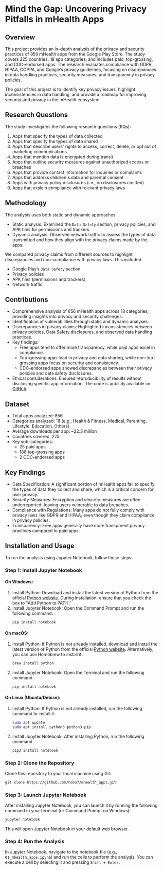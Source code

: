 # Mind the Gap: Uncovering Privacy Pitfalls in mHealth Apps

## Overview
This project provides an in-depth analysis of the privacy and security practices of 856 mHealth apps from the Google Play Store. The study covers 225 countries, 18 app categories, and includes paid, top-grossing, and CDC-endorsed apps. The research evaluates compliance with GDPR, HIPAA, COPPA, and Google’s privacy guidelines, focusing on discrepancies in data handling practices, security measures, and transparency in privacy policies.

The goal of this project is to identify key privacy issues, highlight inconsistencies in data handling, and provide a roadmap for improving security and privacy in the mHealth ecosystem.

## Research Questions
The study investigates the following research questions (RQs):

1. Apps that specify the types of data collected
2. Apps that specify the types of data shared
3. Apps that describe users' rights to access, correct, delete, or opt out of marketing communications
4. Apps that mention data is encrypted during transit
5. Apps that outline security measures against unauthorized access or breaches
6. Apps that provide contact information for inquiries or complaints
7. Apps that address children's data and parental consent
8. Apps with privacy policy disclosures (i.e., no disclosures omitted)
9. Apps that explain compliance with relevant privacy laws

## Methodology
The analysis uses both static and dynamic approaches:
- Static analysis: Examined the `Data Safety` section, privacy policies, and APK files for permissions and trackers.
- Dynamic analysis: Observed network traffic to assess the types of data transmitted and how they align with the privacy claims made by the apps.

We compared privacy claims from different sources to highlight discrepancies and non-compliance with privacy laws. This included:
- Google Play’s `Data Safety` section
- Privacy policies
- APK files (permissions and trackers)
- Network traffic

## Contributions
- Comprehensive analysis of 856 mHealth apps across 18 categories, providing insights into privacy and security challenges.
- Identification of vulnerabilities through static and dynamic analyses.
- Discrepancies in privacy claims: Highlighted inconsistencies between privacy policies, Data Safety disclosures, and observed data handling practices.
- Key findings: 
  - Free apps tend to offer more transparency, while paid apps excel in compliance.
  - Top-grossing apps lead in privacy and data sharing, while non-top-grossing apps focus on security and consistency.
  - CDC-endorsed apps showed discrepancies between their privacy policies and data safety disclosures.
- Ethical considerations: Ensured reproducibility of results without disclosing specific app information. The code is publicly available on [GitHub](https://github.com/hdoo7/mhealth_apps).

## Dataset
- Total apps analyzed: 856
- Categories analyzed: 18 (e.g., Health & Fitness, Medical, Parenting, Lifestyle, Education, Others)
- Average downloads per app: ~22.3 million
- Countries covered: 225
- Key sub-categories: 
  - 25 paid apps
  - 188 top-grossing apps
  - 2 CDC-endorsed apps

## Key Findings
- Data Specification: A significant portion of mHealth apps fail to specify the types of data they collect and share, which is a critical concern for user privacy.
- Security Measures: Encryption and security measures are often underreported, leaving users vulnerable to data breaches.
- Compliance with Regulations: Many apps do not fully comply with privacy laws like GDPR and HIPAA, even though they claim compliance in privacy policies.
- Transparency: Free apps generally have more transparent privacy practices compared to paid apps.

## Installation and Usage

To run the analysis using Jupyter Notebook, follow these steps:

### Step 1: Install Jupyter Notebook
#### On Windows:
1. Install Python: Download and install the latest version of Python from the official [Python website](https://www.python.org/downloads/). During installation, ensure that you check the box to "Add Python to PATH."
2. Install Jupyter Notebook: Open the Command Prompt and run the following command:
   ```bash
   pip install notebook
   ```

#### On macOS:
1. Install Python: If Python is not already installed, download and install the latest version of Python from the official [Python website](https://www.python.org/downloads/). Alternatively, you can use Homebrew to install it:
   ```bash
   brew install python
   ```
2. Install Jupyter Notebook: Open the Terminal and run the following command:
   ```bash
   pip install notebook
   ```

#### On Linux (Ubuntu/Debian):
1. Install Python: If Python is not already installed, run the following command to install it:
   ```bash
   sudo apt update
   sudo apt install python3 python3-pip
   ```
2. Install Jupyter Notebook: After installing Python, run the following command:
   ```bash
   pip3 install notebook
   ```

### Step 2: Clone the Repository
Clone this repository to your local machine using Git:
```bash
git clone https://github.com/hdoo7/mhealth_apps.git
```

### Step 3: Launch Jupyter Notebook
After installing Jupyter Notebook, you can launch it by running the following command in your terminal (or Command Prompt on Windows):
```bash
jupyter notebook
```

This will open Jupyter Notebook in your default web browser.

### Step 4: Run the Analysis
In Jupyter Notebook, navigate to the notebook file (e.g., `01_mhealth_apps.ipynb`) and run the cells to perform the analysis. You can execute a cell by selecting it and pressing `Shift + Enter`.
